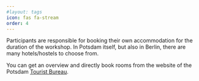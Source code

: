 ```yaml
---
#layout: tags
icon: fas fa-stream
order: 4
---
```


Participants are responsible for booking their own accommodation for the duration of the workshop. In Potsdam itself, but also in Berlin, there are many hotels/hostels to choose from. 

You can get an overview and directly book rooms from the website of the Potsdam [Tourist Bureau](https://www.potsdam-tourism.com/en/plan-your-stay/accommodation).

